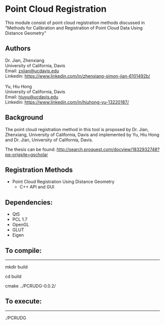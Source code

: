 # Point Cloud Registration
This module consist of point cloud registration methods discussed in "Methods for Calibration and Registration of Point Cloud Data Using Distance Geometry"

## Authors
Dr. Jian, Zhenxiang<br/>
University of California, Davis<br/>
Email: zxjian@ucdavis.edu <br/>
Linkedin: https://www.linkedin.com/in/zhenxiang-simon-jian-6101492b/
<br/>
<br/>
Yu, Hiu Hong<br/>
University of California, Davis<br/>
Email: hiuyu@ucdavis.edu<br/>
Linkedin: https://www.linkedin.com/in/hiuhong-yu-13220187/

## Background
The point cloud registration method in this tool is proposed by Dr. Jian, Zhenxiang, University of California, Davis and implemented by Yu, Hiu Hong and Dr. Jian, University of California, Davis.

The thesis can be found: http://search.proquest.com/docview/1832932748?pq-origsite=gscholar<br/>

## Registration Methods
- Point Cloud Registration Using Distance Geometry
  - C++ API and GUI

## Dependencies:
- Qt5
- PCL 1.7
- OpenGL
- GLUT
- Eigen

## To compile:
------
mkdir build

cd build

cmake ../PCRUDG-0.0.2/

## To execute:
------
./PCRUDG


